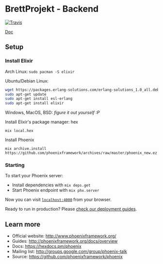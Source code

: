# BrettProjekt - Backend
[![Travis](https://img.shields.io/travis/dhbw-stginf16a/backend.svg)](https://travis-ci.org/dhbw-stginf16a/backend)

[Doc](https://dhbw-stginf16a.github.io/backend)

## Setup

### Install Elixir

Arch Linux:
`sudo pacman -S elixir`

Ubuntu/Debian Linux:
```bash
wget https://packages.erlang-solutions.com/erlang-solutions_1.0_all.deb && sudo dpkg -i erlang-solutions_1.0_all.deb
sudo apt-get update
sudo apt-get install esl-erlang
sudo apt-get install elixir
```

Windows, MacOS, BSD:
*figure it out yourself :P*

Install Elixir's package manager: hex

`mix local.hex`

Install Phoenix

`mix archive.install https://github.com/phoenixframework/archives/raw/master/phoenix_new.ez`


### Starting
To start your Phoenix server:

  * Install dependencies with `mix deps.get`
  * Start Phoenix endpoint with `mix phx.server`

Now you can visit [`localhost:4000`](http://localhost:4000) from your browser.

Ready to run in production? Please [check our deployment guides](http://www.phoenixframework.org/docs/deployment).

## Learn more

  * Official website: http://www.phoenixframework.org/
  * Guides: http://phoenixframework.org/docs/overview
  * Docs: https://hexdocs.pm/phoenix
  * Mailing list: http://groups.google.com/group/phoenix-talk
  * Source: https://github.com/phoenixframework/phoenix

